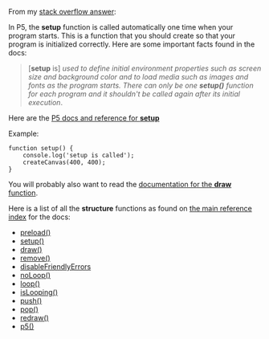 From my [stack overflow answer](https://stackoverflow.com/a/75252957/253576):

In P5, the **setup** function is called automatically one time when your program starts. This is a function that you should create so that your program is initialized correctly. Here are some important facts found in the docs:

> [**setup** is] *used to define initial environment properties such as screen size and background color and to load media such as images and fonts as the program starts. There can only be one **setup()** function for each program and it shouldn't be called again after its initial execution*.

Here are the [P5 docs and reference for **setup**](https://p5js.org/reference/#/p5/setup)

Example:

    function setup() {
        console.log('setup is called');
        createCanvas(400, 400);
    }

You will probably also want to read the [documentation for the **draw** function](https://p5js.org/reference/#/p5/draw).

Here is a list of all the **structure** functions as found on [the main reference index](https://p5js.org/reference/) for the docs:

- [preload()](https://p5js.org/reference/#/p5/preload)
- [setup()](https://p5js.org/reference/#/p5/setup)
- [draw()](https://p5js.org/reference/#/p5/draw)
- [remove()](https://p5js.org/reference/#/p5/remove)
- [disableFriendlyErrors](https://p5js.org/reference/#/p5/disableFriendlyErrors)
- [noLoop()](https://p5js.org/reference/#/p5/noLoop)
- [loop()](https://p5js.org/reference/#/p5/loop)
- [isLooping()](https://p5js.org/reference/#/p5/isLooping)
- [push()](https://p5js.org/reference/#/p5/push)
- [pop()](https://p5js.org/reference/#/p5/pop)
- [redraw()](https://p5js.org/reference/#/p5/redraw)
- [p5()](https://p5js.org/reference/#/p5/p5)